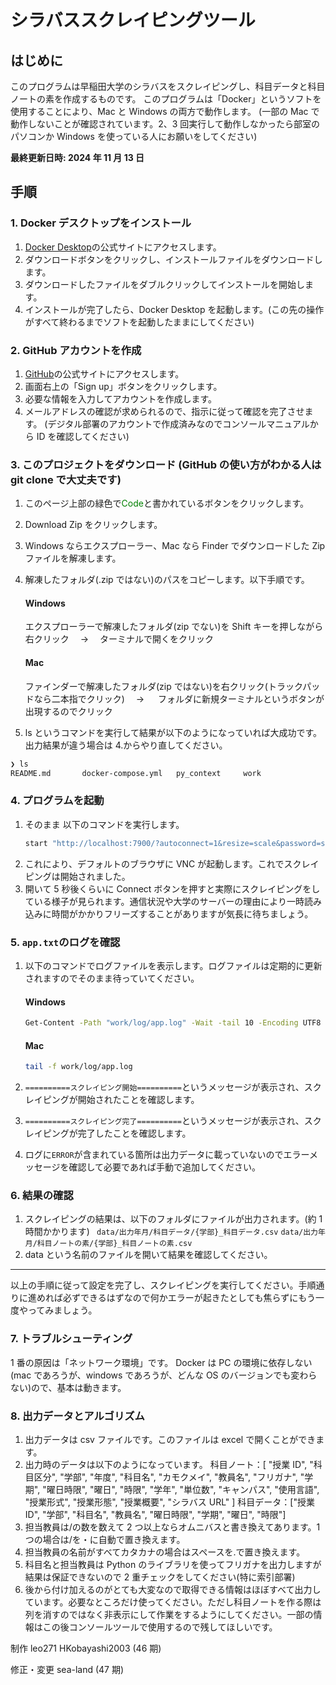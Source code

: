 # シラバススクレイピングツール

## はじめに

このプログラムは早稲田大学のシラバスをスクレイピングし、科目データと科目ノートの素を作成するものです。
このプログラムは「Docker」というソフトを使用することにより、Mac と Windows の両方で動作します。
(一部の Mac で動作しないことが確認されています。2、3 回実行して動作しなかったら部室のパソコンか Windows を使っている人にお願いをしてください)

**最終更新日時: 2024 年 11 月 13 日**

## 手順

### 1. Docker デスクトップをインストール

1. [Docker Desktop](https://www.docker.com/products/docker-desktop/)の公式サイトにアクセスします。
2. ダウンロードボタンをクリックし、インストールファイルをダウンロードします。
3. ダウンロードしたファイルをダブルクリックしてインストールを開始します。
4. インストールが完了したら、Docker Desktop を起動します。(この先の操作がすべて終わるまでソフトを起動したままにしてください)

### 2. GitHub アカウントを作成

1. [GitHub](https://github.com/)の公式サイトにアクセスします。
2. 画面右上の「Sign up」ボタンをクリックします。
3. 必要な情報を入力してアカウントを作成します。
4. メールアドレスの確認が求められるので、指示に従って確認を完了させます。
   (デジタル部署のアカウントで作成済みなのでコンソールマニュアルから ID を確認してください)

### 3. このプロジェクトをダウンロード (GitHub の使い方がわかる人は git clone で大丈夫です)

1. このページ上部の緑色で<span style="color: green;">Code</span>と書かれているボタンをクリックします。
2. Download Zip をクリックします。
3. Windows ならエクスプローラー、Mac なら Finder でダウンロードした Zip ファイルを解凍します。
4. 解凍したフォルダ(.zip ではない)のパスをコピーします。以下手順です。

   #### Windows

   エクスプローラーで解凍したフォルダ(zip でない)を Shift キーを押しながら右クリック　 → 　ターミナルで開くをクリック

   #### Mac

   ファインダーで解凍したフォルダ(zip ではない)を右クリック(トラックパッドなら二本指でクリック)　 → 　 フォルダに新規ターミナルというボタンが出現するのでクリック

5. ls というコマンドを実行して結果が以下のようになっていれば大成功です。出力結果が違う場合は 4.からやり直してください。

```bash
❯ ls
README.md		docker-compose.yml   py_context		work
```

### 4. プログラムを起動

1. そのまま 以下のコマンドを実行します。
   ```bash
   start "http://localhost:7900/?autoconnect=1&resize=scale&password=secret";docker-compose up --build
   ```
2. これにより、デフォルトのブラウザに VNC が起動します。これでスクレイピングは開始されました。
3. 開いて 5 秒後くらいに Connect ボタンを押すと実際にスクレイピングをしている様子が見られます。通信状況や大学のサーバーの理由により一時読み込みに時間がかかりフリーズすることがありますが気長に待ちましょう。

### 5. `app.txt`のログを確認

1. 以下のコマンドでログファイルを表示します。ログファイルは定期的に更新されますのでそのまま待っていてください。

   #### Windows

   ```bash
   Get-Content -Path "work/log/app.log" -Wait -tail 10 -Encoding UTF8
   ```

   #### Mac

   ```bash
   tail -f work/log/app.log
   ```

2. `==========スクレイピング開始==========`というメッセージが表示され、スクレイピングが開始されたことを確認します。
3. `==========スクレイピング完了==========`というメッセージが表示され、スクレイピングが完了したことを確認します。
4. ログに`ERROR`が含まれている箇所は出力データに載っていないのでエラーメッセージを確認して必要であれば手動で追加してください。

### 6. 結果の確認

1. スクレイピングの結果は、以下のフォルダにファイルが出力されます。(約 1 時間かかります)
   ` data/出力年月/科目データ/{学部}_科目データ.csv`
   `data/出力年月/科目ノートの素/{学部}_科目ノートの素.csv `
2. data という名前のファイルを開いて結果を確認してください。

---

以上の手順に従って設定を完了し、スクレイピングを実行してください。手順通りに進めれば必ずできるはずなので何かエラーが起きたとしても焦らずにもう一度やってみましょう。

### 7. トラブルシューティング

1 番の原因は「ネットワーク環境」です。
Docker は PC の環境に依存しない(mac であろうが、windows であろうが、どんな OS のバージョンでも変わらない)ので、基本は動きます。

### 8. 出力データとアルゴリズム

1. 出力データは csv ファイルです。このファイルは excel で開くことができます。
2. 出力時のデータは以下のようになっています。
   科目ノート：[ "授業 ID", "科目区分", "学部", "年度", "科目名", "カモクメイ", "教員名", "フリガナ", "学期", "曜日時限", "曜日", "時限", "学年", "単位数", "キャンパス", "使用言語", "授業形式", "授業形態", "授業概要", "シラバス URL" ]
   科目データ：["授業 ID", "学部", "科目名", "教員名", "曜日時限", "学期", "曜日", "時限"]
3. 担当教員は/の数を数えて 2 つ以上ならオムニバスと書き換えてあります。1 つの場合は/を・に自動で置き換えます。
4. 担当教員の名前がすべてカタカナの場合はスペースを.で置き換えます。
5. 科目名と担当教員は Python のライブラリを使ってフリガナを出力しますが結果は保証できないので 2 重チェックをしてください(特に索引部署)
6. 後から付け加えるのがとても大変なので取得できる情報はほぼすべて出力しています。必要なところだけ使ってください。ただし科目ノートを作る際は列を消すのではなく非表示にして作業をするようにしてください。一部の情報はこの後コンソールツールで使用するので残してほしいです。

制作 leo271 HKobayashi2003 (46 期)

修正・変更 sea-land (47 期)
